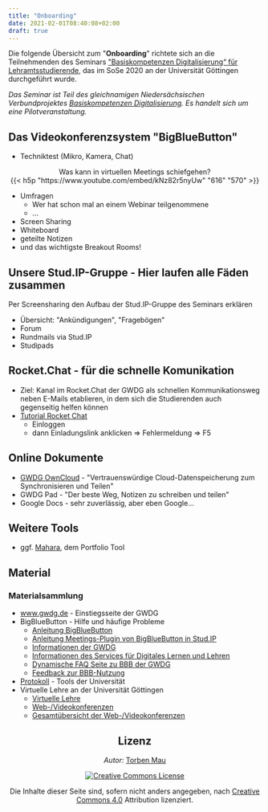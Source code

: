 ```yaml
---
title: "Onboarding"
date: 2021-02-01T08:40:08+02:00
draft: true
---
```



Die folgende Übersicht zum "**Onboarding**" richtete sich an die Teilnehmenden des  Seminars ["Basiskompetenzen Digitalisierung“ für Lehramtsstudierende](https://univz.uni-goettingen.de/qisserver/rds?state=verpublish&status=init&vmfile=no&moduleCall=webInfo&publishConfFile=webInfo&publishSubDir=veranstaltung&veranstaltung.veranstid=262605), das im SoSe 2020 an der Universität Göttingen durchgeführt wurde.

*Das Seminar ist Teil des gleichnamigen Niedersächsischen Verbundprojektes [Basiskompetenzen Digitalisierung](https://http://www.lehrerbildungsverbund-niedersachsen.de/index.php?s=ProjektBasiskompetenzenDigitalisierung). Es handelt sich um eine Pilotveranstaltung.*


 ## Das Videokonferenzsystem "BigBlueButton"
*  Techniktest (Mikro, Kamera, Chat)  

<center>
Was kann in virtuellen Meetings schiefgehen? <br>
{{< h5p "https://www.youtube.com/embed/kNz82r5nyUw" "616" "570" >}}
</center>

*  Umfragen
    *  Wer hat schon mal an einem Webinar teilgenommene
    *  ...
* Screen Sharing
* Whiteboard
* geteilte Notizen
* und das wichtigste Breakout Rooms!

## Unsere Stud.IP-Gruppe - Hier laufen alle Fäden zusammen
Per Screensharing den Aufbau der Stud.IP-Gruppe des Seminars erklären

* Übersicht:  "Ankündigungen", "Fragebögen"
* Forum
* Rundmails via Stud.IP
* Studipads

## Rocket.Chat - für die schnelle Komunikation
* Ziel: Kanal im Rocket.Chat der GWDG als schnellen Kommunikationsweg neben E-Mails etablieren, in dem sich die Studierenden auch gegenseitig helfen können
* [Tutorial Rocket Chat](https://github.com/Lehrerbildung/Lehrerbildung.github.io/blob/master/GenutzteBilder/TutorialRocketChat.pdf)
    * Einloggen
    * dann Einladungslink anklicken => Fehlermeldung => F5

## Online Dokumente

  * [GWDG  OwnCloud](https://www.gwdg.de/storage-services/gwdg-owncloud) - "Vertrauenswürdige Cloud-Datenspeicherung zum Synchronisieren und Teilen"
  * GWDG Pad - "Der beste Weg, Notizen zu schreiben und teilen"
  * Google Docs - sehr zuverlässig, aber eben Google...

## Weitere Tools
* ggf. [Mahara](https://mahara.uni-goettingen.de/mahara/), dem Portfolio Tool



## Material

### Materialsammlung

* www.gwdg.de - Einstiegsseite der GWDG
* BigBlueButton - Hilfe und häufige Probleme
    * [Anleitung BigBlueButton](https://www.uni-goettingen.de/de/document/download/b632fbc42c68928458dc9ba63fa69fa4.pdf/BigBlueButton_v2.pdf)
    * [Anleitung Meetings-Plugin von BigBlueButton in Stud.IP ](https://www.uni-goettingen.de/de/document/download/faf475862656f5a52b713e86d699b807.pdf/Meetingsplugin_BigBlueButton_StudIP.pdf)
    * [Informationen der GWDG](https://info.gwdg.de/dokuwiki/doku.php?id=de:services:mobile_working:elearning_tools:start)
    * [Informationen des Services für Digitales Lernen und Lehren](https://www.uni-goettingen.de/de/informationen+zu+bigbluebutton/624455.html)
    * [Dynamische FAQ Seite zu BBB der GWDG ](https://pad.gwdg.de/dAtBXagiQUaSY9vX5qq-Xg)
    * [Feedback zur BBB-Nutzung](https://pad.gwdg.de/s/Sy60uyLUL#)
* [Protokoll](https://owncloud.gwdg.de/index.php/s/W97klQv7inDO07b) - Tools  der Universität
* Virtuelle Lehre an der Universität Göttingen
    * [Virtuelle Lehre](https://www.uni-goettingen.de/de/virtuelle+lehre/622774.html)
    * [Web-/Videokonferenzen](https://www.uni-goettingen.de/de/124897.html)
    * [Gesamtübersicht der Web-/Videokonferenzen](https://www.uni-goettingen.de/de/gesamt%c3%bcbersicht+der+web-/videokonferenzen/623125.html)

<center>

## Lizenz
*Autor:* [Torben Mau](https://twitter.com/torbenmau)


<a rel="license" href="http://creativecommons.org/licenses/by/4.0/"><img alt="Creative Commons License" style="border-width:0" src="https://i.creativecommons.org/l/by/4.0/88x31.png" /></a><br/><p>Die Inhalte dieser Seite sind, sofern nicht anders angegeben, nach <a rel="license" href="http://creativecommons.org/licenses/by/4.0/">Creative Commons 4.0</a> Attribution lizenziert.</p>


</center>
